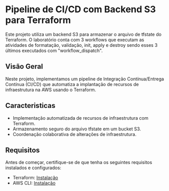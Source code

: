 # Pipeline de CI/CD com Backend S3 para Terraform

Este projeto utiliza um backend S3 para armazenar o arquivo de tfstate do Terraform. 
O laboratório conta com 3 workflows que executam as atividades de formatação, validação, init, apply e destroy sendo esses 3 últimos executados com "workflow_dispatch".

## Visão Geral

Neste projeto, implementamos um pipeline de Integração Contínua/Entrega Contínua (CI/CD) que automatiza a implantação de recursos de infraestrutura na AWS usando o Terraform. 
## Caracteristicas

- Implementação automatizada de recursos de infraestrutura com Terraform.
- Armazenamento seguro do arquivo tfstate em um bucket S3.
- Coordenação colaborativa de alterações de infraestrutura.

## Requisitos

Antes de começar, certifique-se de que tenha os seguintes requisitos instalados e configurados:

- Terraform: [Instalação](https://www.terraform.io/downloads.html)
- AWS CLI: [Instalação](https://aws.amazon.com/cli/)

